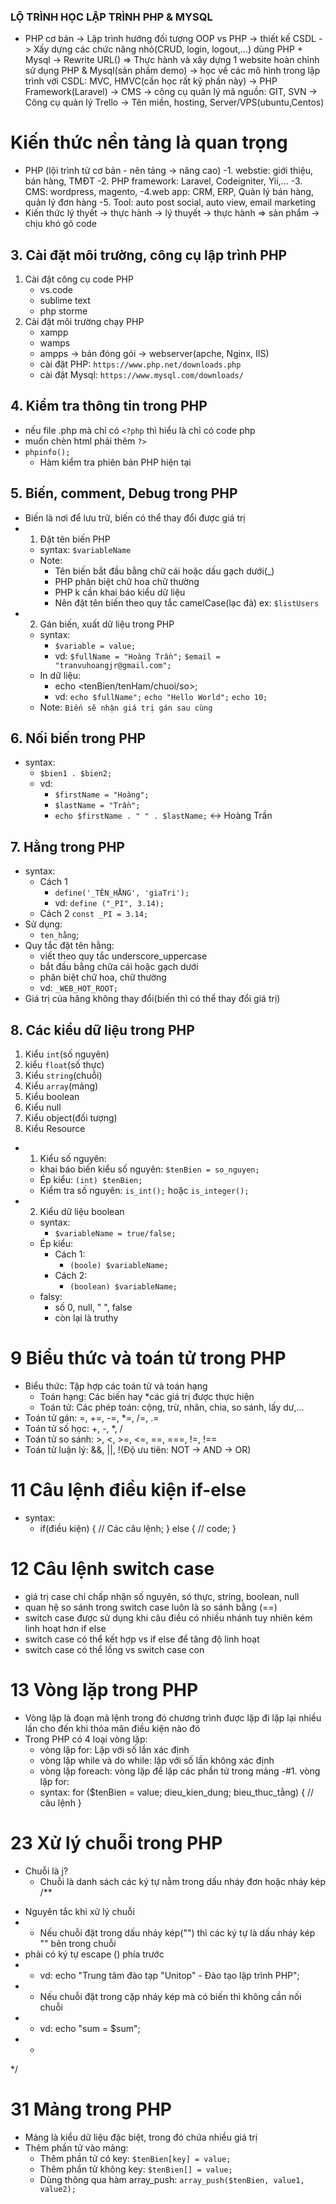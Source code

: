 ### LỘ TRÌNH HỌC LẬP TRÌNH PHP & MYSQL

- PHP cơ bản -> Lập trình hướng đối tượng OOP vs PHP
  -> thiết kế CSDL -> Xấy dựng các chức năng nhỏ(CRUD, login, logout,...) dùng PHP + Mysql
  -> Rewrite URL()
  => Thực hành và xây dựng 1 website hoàn chỉnh sử dụng PHP & Mysql(sản phầm demo)
  -> học về các mô hình trong lập trình với CSDL: MVC, HMVC(cần học rất kỹ phần này)
  -> PHP Framework(Laravel)
  -> CMS
  -> công cụ quản lý mã nguồn: GIT, SVN
  -> Công cụ quản lý Trello
  -> Tên miền, hosting, Server/VPS(ubuntu,Centos)

# Kiến thức nền tảng là quan trọng

- PHP (lội trình từ cơ bản - nên tảng -> nâng cao)
  -1. webstie: giới thiệu, bán hàng, TMĐT
  -2. PHP framework: Laravel, Codeigniter, Yii,...
  -3. CMS: wordpress, magento,
  -4.web app: CRM, ERP, Quản lý bán hàng, quản lý đơn hàng
  -5. Tool: auto post social, auto view, email marketing
- Kiến thức lý thyết -> thực hành -> lý thuyết -> thực hành => sản phẩm
  -> chịu khó gõ code

## 3. Cài đặt môi trường, công cụ lập trình PHP

1. Cài đặt công cụ code PHP
   - vs.code
   - sublime text
   - php storme
2. Cài đặt môi trường chạy PHP
   - xampp
   - wamps
   - ampps
     -> bản đóng gói
     -> webserver(apche, Nginx, IIS)
   - cài đặt PHP: `https://www.php.net/downloads.php`
   - cài đặt Mysql: `https://www.mysql.com/downloads/`

## 4. Kiểm tra thông tin trong PHP

- nếu file .php mà chỉ có `<?php` thì hiểu là chỉ có code php
- muốn chèn html phải thêm `?>`
- `phpinfo();`
  - Hàm kiểm tra phiên bản PHP hiện tại

## 5. Biến, comment, Debug trong PHP

- Biến là nơi để lưu trữ, biến có thể thay đổi được giá trị
- 1. Đặt tên biến PHP
  - syntax: `$variableName`
  - Note:
    - Tên biến bắt đầu bằng chữ cái hoặc dấu gạch dưới(\_)
    - PHP phân biệt chữ hoa chữ thường
    - PHP k cần khai báo kiểu dữ liệu
    - Nên đặt tên biến theo quy tắc camelCase(lạc đà) ex: `$listUsers`
- 2. Gán biến, xuất dữ liệu trong PHP
  - syntax:
    - `$variable = value;`
    - vd:
      `$fullName = "Hoàng Trần";`
      `$email = "tranvuhoangjr@gmail.com";`
  - In dữ liệu:
    - echo <tenBien/tenHam/chuoi/so>;
    - vd:
      `echo $fullName";`
      `echo "Hello World";`
      `echo 10;`
  - Note:
    `Biến sẽ nhận giá trị gán sau cùng`

## 6. Nối biến trong PHP

- syntax:
  - `$bien1 . $bien2;`
  - vd:
    - `$firstName = "Hoàng";`
    - `$lastName = "Trần";`
    - `echo $firstName . " " . $lastName;` <-> Hoàng Trần

## 7. Hằng trong PHP

- syntax:
  - Cách 1
    - `define('_TÊN_HẰNG', 'giaTri');`
    - vd: `define ("_PI", 3.14);`
  - Cách 2
    `const _PI = 3.14;`
- Sử dụng:
  - `ten_hằng`;
- Quy tắc đặt tên hằng:
  - viết theo quy tắc underscore_uppercase
  - bắt đầu bằng chữa cái hoặc gạch dưới
  - phân biệt chữ hoa, chữ thường
  - vd: `_WEB_HOT_ROOT;`
- Giá trị của hăng không thay đổi(biến thì có thể thay đổi giá trị)

## 8. Các kiểu dữ liệu trong PHP

1. Kiểu `int`(số nguyên)
2. kiểu `float`(số thực)
3. Kiểu `string`(chuỗi)
4. Kiểu `array`(mảng)
5. Kiểu boolean
6. Kiểu null
7. Kiểu object(đối tượng)
8. Kiểu Resource

- 1. Kiểu số nguyên:
  - khai báo biến kiểu số nguyên: `$tenBien = so_nguyen;`
  - Ép kiểu: `(int) $tenBien;`
  - Kiểm tra số nguyên: `is_int();` hoặc `is_integer();`
- 2. Kiểu dữ liệu boolean
  - syntax:
    - `$variableName = true/false;`
  - Ép kiểu:
    - Cách 1:
      - `(boole) $variableName;`
    - Cách 2:
      - `(boolean) $variableName;`
  - falsy:
    - số 0, null, " ", false
    - còn lại là truthy

# 9 Biểu thức và toán tử trong PHP

- Biểu thức: Tập hợp các toán tử và toán hạng
  - Toán hạng: Các biến hay \*các giá trị được thực hiện
  - Toán tử: Các phép toán: cộng, trừ, nhân, chia, so sánh, lấy dư,...
- Toán tử gán: =, +=, -=, \*=, /=, .=
- Toán tử số học: +, -, \*, /
- Toán tử so sánh: >, <, >=, <=, ==, ===, !=, !==
- Toán tử luận lý: &&, ||, !(Độ ưu tiên: NOT -> AND -> OR)

# 11 Câu lệnh điều kiện if-else

- syntax:
  - if(điều kiện) {
    // Các câu lệnh;
    } else {
    // code;
    }

# 12 Câu lệnh switch case

- giá trị case chỉ chấp nhận số nguyên, só thực, string, boolean, null
- quan hệ so sánh trong switch case luôn là so sánh bằng (==)
- switch case được sử dụng khi câu điều có nhiều nhánh tuy nhiên kém linh hoạt hơn if else
- switch case có thể kết hợp vs if else để tăng độ linh hoạt
- switch case có thể lồng vs switch case con

# 13 Vòng lặp trong PHP

- Vòng lặp là đoạn mã lệnh trong đó chương trình được lặp đi lặp lại nhiều lần cho đến khi thỏa mãn điều kiện nào đó
- Trong PHP có 4 loại vòng lặp:
  - vòng lặp for: Lặp với số lần xác định
  - vòng lặp while và do while: lặp với số lần không xác định
  - vòng lặp foreach: vòng lặp để lặp các phần tử trong mảng
    -#1. vòng lặp for:
  - syntax: for ($tenBien = value; dieu_kien_dung; bieu_thuc_tằng) {
    // câu lệnh
    }

# 23 Xử lý chuỗi trong PHP
- Chuỗi là j?
  - Chuỗi là danh sách các ký tự nằm trong dấu nháy đơn hoặc nháy kép
/**
 * Nguyên tắc khi xử lý chuỗi
 * - Nếu chuỗi đặt trong dấu nháy kép("") thì các ký tự là dấu nháy kép "" bên trong chuỗi
 *    phải có ký tự escape (\) phía trước
 *  - vd: echo "Trung tâm đào tạp \"Unitop\" - Đào tạo lập trình PHP";
 * - Nếu chuỗi đặt trong cặp nháy kép mà có biến thì không cần nối chuỗi
 *  - vd: echo "sum = $sum";
 * -
 */
# 31 Mảng trong PHP

- Mảng là kiểu dữ liệu đặc biệt, trong đó chứa nhiều giá trị
- Thêm phần tử vào mảng:
  - Thêm phần tử có key: `$tenBien[key] = value;`
  - Thêm phần tử không key: `$tenBien[] = value;`
  - Dùng thông qua hàm array_push: `array_push($tenBien, value1, value2);`
